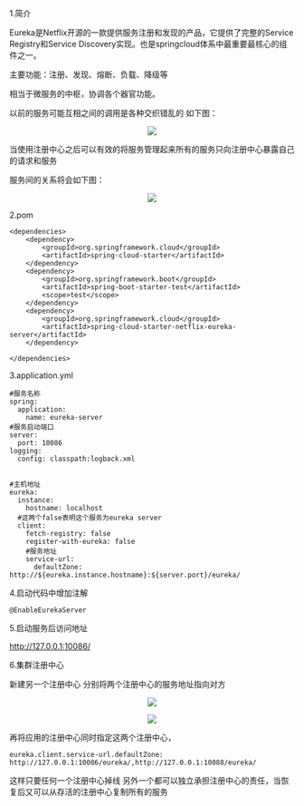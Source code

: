 1.简介

Eureka是Netflix开源的一款提供服务注册和发现的产品，它提供了完整的Service Registry和Service Discovery实现。也是springcloud体系中最重要最核心的组件之一。

主要功能：注册、发现、熔断、负载、降级等

相当于微服务的中枢，协调各个器官功能。

以前的服务可能互相之间的调用是各种交织错乱的 如下图：

<p align="center">
    <a href="https://tva1.sinaimg.cn/large/0082zybpgy1gbtl7xs3vsj315c0u0q5c.jpg" target="_blank">
        <img src="https://tva1.sinaimg.cn/large/0082zybpgy1gbtl7xs3vsj315c0u0q5c.jpg" width=""/>
    </a>
</p>

当使用注册中心之后可以有效的将服务管理起来所有的服务只向注册中心暴露自己的请求和服务

服务间的关系将会如下图：

<p align="center">
    <a href="https://tva1.sinaimg.cn/large/0082zybpgy1gbtllqiy89j31gm0qeq54.jpg" target="_blank">
        <img src="https://tva1.sinaimg.cn/large/0082zybpgy1gbtllqiy89j31gm0qeq54.jpg" width=""/>
    </a>
</p>





2.pom

```
<dependencies>
    <dependency>
        <groupId>org.springframework.cloud</groupId>
        <artifactId>spring-cloud-starter</artifactId>
    </dependency>
    <dependency>
        <groupId>org.springframework.boot</groupId>
        <artifactId>spring-boot-starter-test</artifactId>
        <scope>test</scope>
    </dependency>
    <dependency>
        <groupId>org.springframework.cloud</groupId>
        <artifactId>spring-cloud-starter-netflix-eureka-server</artifactId>
    </dependency>

</dependencies>
```

3.application.yml

```
#服务名称
spring:
  application:
    name: eureka-server
#服务启动端口
server:
  port: 10086
logging:
  config: classpath:logback.xml


#主机地址
eureka:
  instance:
    hostname: localhost
  #这两个false表明这个服务为eureka server
  client:
    fetch-registry: false
    register-with-eureka: false
    #服务地址
    service-url:
      defaultZone: http://${eureka.instance.hostname}:${server.port}/eureka/
```

4.启动代码中增加注解

```
@EnableEurekaServer
```

5.启动服务后访问地址

http://127.0.0.1:10086/



6.集群注册中心

新建另一个注册中心 分别将两个注册中心的服务地址指向对方

<p align="center">
    <a href="https://tva1.sinaimg.cn/large/0082zybpgy1gbtmg1gikcj317s0n0q69.jpg" target="_blank">
        <img src="https://tva1.sinaimg.cn/large/0082zybpgy1gbtmg1gikcj317s0n0q69.jpg" width=""/>
    </a>
</p>

<p align="center">
    <a href="https://tva1.sinaimg.cn/large/0082zybpgy1gbtmib5jsnj31580nedj5.jpg" target="_blank">
        <img src="https://tva1.sinaimg.cn/large/0082zybpgy1gbtmib5jsnj31580nedj5.jpg" width=""/>
    </a>
</p>



再将应用的注册中心同时指定这两个注册中心，

```
eureka.client.service-url.defaultZone:  http://127.0.0.1:10086/eureka/,http://127.0.0.1:10088/eureka/
```

这样只要任何一个注册中心掉线 另外一个都可以独立承担注册中心的责任，当恢复后又可以从存活的注册中心复制所有的服务